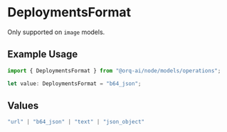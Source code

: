 # DeploymentsFormat

Only supported on `image` models.

## Example Usage

```typescript
import { DeploymentsFormat } from "@orq-ai/node/models/operations";

let value: DeploymentsFormat = "b64_json";
```

## Values

```typescript
"url" | "b64_json" | "text" | "json_object"
```